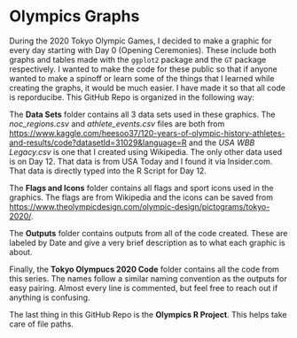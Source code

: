 # Olympics Graphs

During the 2020 Tokyo Olympic Games, I decided to make a graphic for every day starting with Day 0 (Opening Ceremonies). These include both graphs and tables made with the `ggplot2` package and the `GT` package respectively. I wanted to make the code for these public so that if anyone wanted to make a spinoff or learn some of the things that I learned while creating the graphs, it would be much easier. I have made it so that all code is reporducibe. This GitHub Repo is organized in the following way:

The **Data Sets** folder contains all 3 data sets used in these graphics. The *noc_regions.csv* and *athlete_events.csv* files are both from https://www.kaggle.com/heesoo37/120-years-of-olympic-history-athletes-and-results/code?datasetId=31029&language=R and the *USA WBB Legacy.csv* is one that I created using Wikipedia. The only other data used is on Day 12. That data is from USA Today and I found it via Insider.com. That data is directly typed into the R Script for Day 12.

The **Flags and Icons** folder contains all flags and sport icons used in the graphics. The flags are from Wikipedia and the icons can be saved from https://www.theolympicdesign.com/olympic-design/pictograms/tokyo-2020/.

The **Outputs** folder contains outputs from all of the code created. These are labeled by Date and give a very brief description as to what each graphic is about.

Finally, the **Tokyo Olympucs 2020 Code** folder contains all the code from this series. The names follow a similar naming convention as the outputs for easy pairing. Almost every line is commented, but feel free to reach out if anything is confusing.

The last thing in this GitHub Repo is the **Olympics R Project**. This helps take care of file paths.

